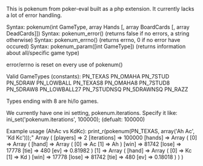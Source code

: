 This is pokenum from poker-eval built as a php extension.
It currently lacks a lot of error handling.

Syntax: pokenum(int GameType, array Hands [, array BoardCards [, array DeadCards]])
Syntax: pokenum_error() (returns false if no errors, a string otherwise)
Syntax: pokenum_errno() (returns errno, 0 if no error have occured)
Syntax: pokenum_param([int GameType]) (returns information about all/specific game type)

error/errno is reset on every use of pokenum()

Valid GameTypes (constants):
PN_TEXAS   PN_OMAHA   PN_7STUD    PN_5DRAW    PN_LOWBALL
PN_TEXAS8  PN_OMAHA8  PN_7STUD8   PN_5DRAW8   PN_LOWBALL27
                      PN_7STUDNSQ PN_5DRAWNSQ PN_RAZZ

Types ending with 8 are hi/lo games.

We currently have one ini setting, pokenum.iterations.
Specify it like: ini_set('pokenum.iterations', 100000); (defualt: 100000)

Example usage (AhAc vs KdKc):
    print_r(pokenum(PN_TEXAS, array('Ah Ac', 'Kd Kc')));"
    Array (
	[players] => 2
	[iterations] => 100000
	[hands] => Array (
		[0] => Array (
			[hand] => Array (
				[0] => Ac
				[1] => Ah
			)
			[win] => 81742
			[lose] => 17778
			[tie] => 480
			[ev] => 0.81982
		)
		[1] => Array (
			[hand] => Array (
				[0] => Kc
				[1] => Kd
			)
			[win] => 17778
			[lose] => 81742
			[tie] => 480
			[ev] => 0.18018
		)
	)
    )
